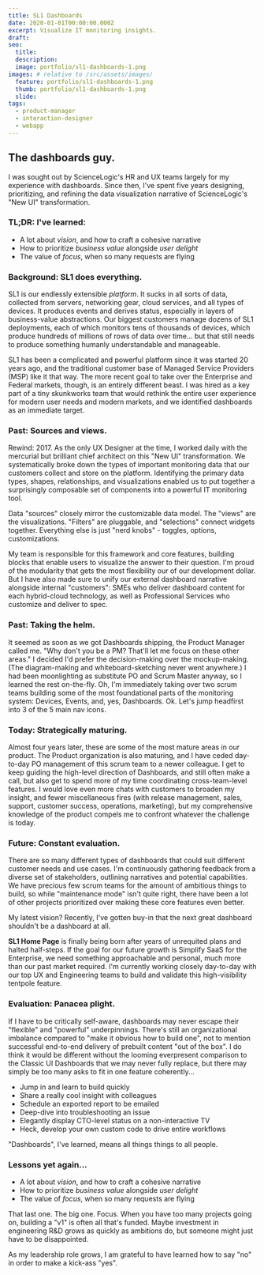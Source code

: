 ```yaml
---
title: SL1 Dashboards
date: 2020-01-01T00:00:00.000Z
excerpt: Visualize IT monitoring insights.
draft:
seo:
  title:
  description:
  image: portfolio/sl1-dashboards-1.png
images: # relative to /src/assets/images/
  feature: portfolio/sl1-dashboards-1.png
  thumb: portfolio/sl1-dashboards-1.png
  slide:
tags:
  - product-manager
  - interaction-designer
  - webapp
---
```


## The dashboards guy.

I was sought out by ScienceLogic's HR and UX teams largely for my experience with dashboards. Since then, I've spent five years designing, prioritizing, and refining the data visualization narrative of ScienceLogic's "New UI" transformation.

### TL;DR: I've learned:

- A lot about _vision_, and how to craft a cohesive narrative
- How to prioritize _business value_ alongside _user delight_
- The value of _focus_, when so many requests are flying

### Background: SL1 does everything.

SL1 is our endlessly extensible _platform_. It sucks in all sorts of data, collected from servers, networking gear, cloud services, and all types of devices. It produces events and derives status, especially in layers of business-value abstractions. Our biggest customers manage dozens of SL1 deployments, each of which monitors tens of thousands of devices, which produce hundreds of millions of rows of data over time... but that still needs to produce something humanly understandable and manageable.

SL1 has been a complicated and powerful platform since it was started 20 years ago, and the traditional customer base of Managed Service Providers (MSP) like it that way. The more recent goal to take over the Enterprise and Federal markets, though, is an entirely different beast. I was hired as a key part of a tiny skunkworks team that would rethink the entire user experience for modern user needs and modern markets, and we identified dashboards as an immediate target.

### **Past:** Sources and views.

Rewind: 2017. As the only UX Designer at the time, I worked daily with the mercurial but brilliant chief architect on this "New UI" transformation. We systematically broke down the types of important monitoring data that our customers collect and store on the platform. Identifying the primary data types, shapes, relationships, and visualizations enabled us to put together a surprisingly composable set of components into a powerful IT monitoring tool.

Data "sources" closely mirror the customizable data model. The "views" are the visualizations. "Filters" are pluggable, and "selections" connect widgets together. Everything else is just "nerd knobs" - toggles, options, customizations.

My team is responsible for this framework and core features, building blocks that enable users to visualize the answer to their question. I'm proud of the modularity that gets the most flexibility our of our development dollar. But I have also made sure to unify our external dashboard narrative alongside internal "customers": SMEs who deliver dashboard content for each hybrid-cloud technology, as well as Professional Services who customize and deliver to spec.

### **Past:** Taking the helm.

It seemed as soon as we got Dashboards shipping, the Product Manager called me. "Why don't you be a PM? That'll let me focus on these other areas." I decided I'd prefer the decision-making over the mockup-making. (The diagram-making and whiteboard-sketching never went anywhere.) I had been moonlighting as substitute PO and Scrum Master anyway, so I learned the rest on-the-fly. Oh, I'm immediately taking over two scrum teams building some of the most foundational parts of the monitoring system: Devices, Events, and, yes, Dashboards. Ok. Let's jump headfirst into 3 of the 5 main nav icons.

### **Today:** Strategically maturing.

Almost four years later, these are some of the most mature areas in our product. The Product organization is also maturing, and I have ceded day-to-day PO management of this scrum team to a newer colleague. I get to keep guiding the high-level direction of Dashboards, and still often make a call, but also get to spend more of my time coordinating cross-team-level features. I would love even more chats with customers to broaden my insight, and fewer miscellaneous fires (with release management, sales, support, customer success, operations, marketing), but my comprehensive knowledge of the product compels me to confront whatever the challenge is today.

### **Future:** Constant evaluation.

There are so many different types of dashboards that could suit different customer needs and use cases. I'm continuously gathering feedback from a diverse set of stakeholders, outlining narratives and potential capabilities. We have precious few scrum teams for the amount of ambitious things to build, so while "maintenance mode" isn't quite right, there have been a lot of other projects prioritized over making these core features even better.

My latest vision? Recently, I've gotten buy-in that the next great dashboard shouldn't be a dashboard at all.

**SL1 Home Page** is finally being born after years of unrequited plans and halted half-steps. If the goal for our future growth is Simplify SaaS for the Enterprise, we need something approachable and personal, much more than our past market required. I'm currently working closely day-to-day with our top UX and Engineering teams to build and validate this high-visibility tentpole feature.

### **Evaluation:** Panacea plight.

If I have to be critically self-aware, dashboards may never escape their "flexible" and "powerful" underpinnings. There's still an organizational imbalance compared to "make it obvious how to build one", not to mention successful end-to-end delivery of prebuilt content "out of the box". I do think it would be different without the looming everpresent comparison to the Classic UI Dashboards that we may never fully replace, but there may simply be too many asks to fit in one feature coherently...

- Jump in and learn to build quickly
- Share a really cool insight with colleagues
- Schedule an exported report to be emailed
- Deep-dive into troubleshooting an issue
- Elegantly display CTO-level status on a non-interactive TV
- Heck, develop your own custom code to drive entire workflows

"Dashboards", I've learned, means all things things to all people.

### **Lessons yet again...**

- A lot about _vision_, and how to craft a cohesive narrative
- How to prioritize _business value_ alongside _user delight_
- The value of _focus_, when so many requests are flying

That last one. The big one. Focus. When you have too many projects going on, building a "v1" is often all that's funded. Maybe investment in engineering R&D grows as quickly as ambitions do, but someone might just have to be disappointed.

As my leadership role grows, I am grateful to have learned how to say "no" in order to make a kick-ass "yes".
